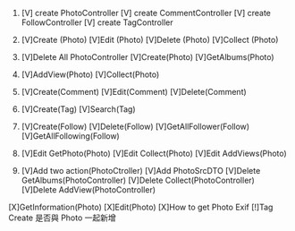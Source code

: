 1.  [V] create PhotoController
    [V] create CommentController
    [V] create FollowController
    [V] create TagController
2.  [V]Create (Photo)
    [V]Edit (Photo)
    [V]Delete (Photo)
    [V]Collect (Photo)
3.  [V]Delete All PhotoController
    [V]Create(Photo)
    [V]GetAlbums(Photo)
4.  [V]AddView(Photo)
    [V]Collect(Photo)
5.  [V]Create(Comment)
    [V]Edit(Comment)
    [V]Delete(Comment)
6.  [V]Create(Tag)
    [V]Search(Tag)
7.  [V]Create(Follow)
    [V]Delete(Follow)
    [V]GetAllFollower(Follow)
    [V]GetAllFollowing(Follow)
8.  [V]Edit GetPhoto(Photo)
    [V]Edit Collect(Photo)
    [V]Edit AddViews(Photo)

9.  [V]Add two action(PhotoCtroller)
    [V]Add PhotoSrcDTO
    [V]Delete GetAlbums(PhotoController)
    [V]Delete Collect(PhotoController)
    [V]Delete AddView(PhotoController)

[X]GetInformation(Photo)
[X]Edit(Photo)
[X]How to get Photo Exif
[!]Tag Create 是否與 Photo 一起新增
